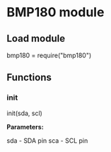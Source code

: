 # BMP180 module

## Load module

bmp180 = require("bmp180")

## Functions
### init
init(sda, scl)

**Parameters:**

sda - SDA pin
sca - SCL pin
